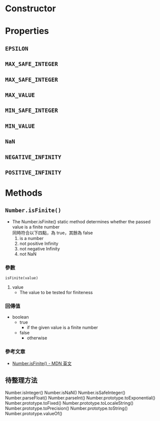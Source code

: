 # Constructor



# Properties

## `EPSILON`
## `MAX_SAFE_INTEGER`
## `MAX_SAFE_INTEGER`
## `MAX_VALUE`
## `MIN_SAFE_INTEGER`
## `MIN_VALUE`
## `NaN`
## `NEGATIVE_INFINITY`
## `POSITIVE_INFINITY`



# Methods

## `Number.isFinite()`
- The Number.isFinite() static method determines whether the passed value is a finite number  
  同時符合以下四點，為 true，其餘為 false
  1. is a number
  2. not positive Infinity
  3. not negative Infinity
  4. not NaN

### 參數
`isFinite(value)`
1. value
   - The value to be tested for finiteness

### 回傳值
- boolean
  - true
    - if the given value is a finite number
  - false
    - otherwise

### 參考文章
- [Number.isFinite() - MDN 英文](https://developer.mozilla.org/en-US/docs/Web/JavaScript/Reference/Global_Objects/Number/isFinite)



## 待整理方法
Number.isInteger()
Number.isNaN()
Number.isSafeInteger()
Number.parseFloat()
Number.parseInt()
Number.prototype.toExponential()
Number.prototype.toFixed()
Number.prototype.toLocaleString()
Number.prototype.toPrecision()
Number.prototype.toString()
Number.prototype.valueOf()